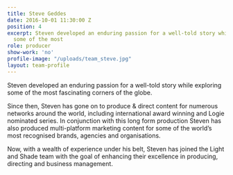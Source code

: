 ```yaml
---
title: Steve Geddes
date: 2016-10-01 11:30:00 Z
position: 4
excerpt: Steven developed an enduring passion for a well-told story while exploring
  some of the most
role: producer
show-work: 'no'
profile-image: "/uploads/team_steve.jpg"
layout: team-profile
---
```


Steven developed an enduring passion for a well-told story while exploring some of the most fascinating corners of the globe.

Since then, Steven has gone on to produce & direct content for numerous networks around the world, including international award winning and Logie nominated series. In conjunction with this long form production Steven has also produced multi-platform marketing content for some of the world’s most recognised brands, agencies and organisations.

Now, with a wealth of experience under his belt, Steven has joined the Light and Shade team with the goal of enhancing their excellence in producing, directing and business management.
